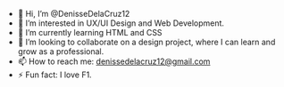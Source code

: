 - 👋 Hi, I’m @DenisseDelaCruz12
- 👀 I’m interested in UX/UI Design and Web Development.
- 🌱 I’m currently learning HTML and CSS
- 💞️ I’m looking to collaborate on a design project, where I can learn and grow as a professional.
- 📫 How to reach me: denissedelacruz12@gmail.com
- ⚡ Fun fact: I love F1.

<!---
DenisseDelaCruz12/DenisseDelaCruz12 is a ✨ special ✨ repository because its `README.md` (this file) appears on your GitHub profile.
You can click the Preview link to take a look at your changes.
--->
